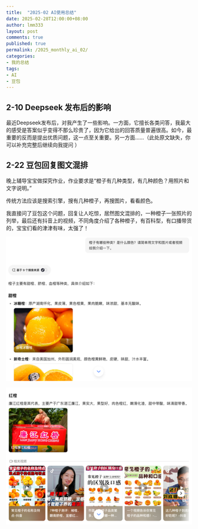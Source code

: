 ```yaml
---
title:  "2025-02 AI使用总结"
date: 2025-02-28T12:00:00+08:00
author: lmm333
layout: post
comments: true
published: true
permalink: /2025_monthly_ai_02/
categories:
- 我的总结
tags:
- AI
- 豆包
---
```


## 2-10 Deepseek 发布后的影响

最近Deepseek发布后，对我产生了一些影响。一方面，它擅长各类问答，我最大的感受是答案似乎变得不那么珍贵了，因为它给出的回答质量普遍很高。如今，最重要的反而是提出优质问题，这一点至关重要。另一方面……（此处原文缺失，你可以补充完整后继续向我提问 ） 


## 2-22 豆包回复图文混排

晚上辅导宝宝做探究作业，作业要求是“橙子有几种类型，有几种颜色？用照片和文字说明。”

传统方法应该是搜索引擎，搜有几种橙子，再搜图片，看看颜色。

我直接问了豆包这个问题，回复让人吃惊，居然图文混排的，一种橙子一张照片的列举，最后还有抖音上的视频，不同角度介绍了各种橙子，有百科型，有口播带货的，宝宝们看的津津有味，太强了！

![img01.png](../images/2025/2025-02-28-2025_monthly_ai_02/img01.png)

![img.png](../images/2025/2025-02-28-2025_monthly_ai_02/img02.png)
